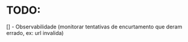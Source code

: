 # TODO:
[] - Observabilidade (monitorar tentativas de encurtamento que deram errado, ex: url invalida)
